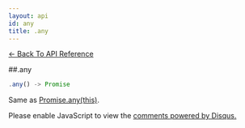 ```yaml
---
layout: api
id: any
title: .any
---
```



[← Back To API Reference](/docs/api-reference.html)
<div class="api-code-section"><markdown>
##.any

```js
.any() -> Promise
```

Same as [Promise.any(this)]().
</markdown></div>

<div id="disqus_thread"></div>
<script type="text/javascript">
    var disqus_title = ".any";
    var disqus_shortname = "bluebirdjs";
    var disqus_identifier = "disqus-id-any";
    
    (function() {
        var dsq = document.createElement("script"); dsq.type = "text/javascript"; dsq.async = true;
        dsq.src = "//" + disqus_shortname + ".disqus.com/embed.js";
        (document.getElementsByTagName("head")[0] || document.getElementsByTagName("body")[0]).appendChild(dsq);
    })();
</script>
<noscript>Please enable JavaScript to view the <a href="https://disqus.com/?ref_noscript" rel="nofollow">comments powered by Disqus.</a></noscript>